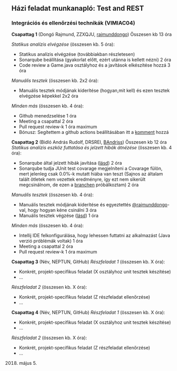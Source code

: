 ## Házi feladat munkanapló: Test and REST
### Integrációs és ellenőrzési technikák (VIMIAC04)

**Csapattag 1** (Dongó Rajmund, ZZXQJU, [rajmunddongo](https://github.com/rajmunddongo)) Összesen kb 13 óra

*Statikus analízis elvégzése* (összesen kb. 5 óra):
- Statikus analízis elvégzése (továbbiakban részletesen)
- Sonarqube beállítása (gyakorlat előtt, ezért utánna is kellett nézni) 2 óra
- Code review a Game.java osztályhoz és a javítások elkészítése hozzá 3 óra

*Manuális tesztek* (összesen kb. 2x2 óra):
- Manuális tesztek módjának kiderítése (hogyan,mit kell) és ezen tesztek elvégzése képekkel 2x2 óra

*Minden más* (összesen kb. 4 óra):
- Github menedzselése 1 óra
- Meeting a csapattal 2 óra
- Pull request review-k 1 óra maximum
- Bónusz: Segítettem a github actions beállításában itt a [komment](https://github.com/BME-MIT-IET/iet-hf-2023-test-and-rest/issues/3) hozzá

**Csapattag 2** (Bidló András Rudolf, DRSREI, [BAndriss](https://github.com/BAndriss)) Összesen kb 12 óra
*Statikus analízis eszköz futtatása és jelzett hibák átnézése* (összesen kb. 4 óra):
- Sonarqube által jelzett hibák javítása ([lásd](https://github.com/BME-MIT-IET/iet-hf-2023-test-and-rest/wiki/Documentation#statikus-anal%C3%ADzis)) 2 óra
- Sonarqube tudja JUnit test covarage megjelníteni a Covarage fülön, mert jelenleg csak 0.0%-k mutatt hiába van teszt (Sajnos az általam talált ötletek nem vezettek eredményre, így ezt nem sikerült megcsinálnom, de ezen a [branchen](https://github.com/BME-MIT-IET/iet-hf-2023-test-and-rest/tree/sonar_code_covarage) próbálkoztam) 2 óra

*Manuális tesztek* (összesen kb. 4 óra):
- Manuális tesztek módjának kiderítése és egyeztettés [@rajmunddongo](https://github.com/rajmunddongo)-val, hogy hogyan kéne csinálni  3 óra
- Manuális tesztek végzése ([lásd](https://github.com/BME-MIT-IET/iet-hf-2023-test-and-rest/wiki/Documentation#manu%C3%A1lis-tesztek)) 1 óra

*Minden más* (összesen kb. 4 óra):
- Intellij IDE felkonfigurálása, hogy lehessen futtatni az alkalmazást (Java verzió próblémák voltak) 1 óra 
- Meeting a csapattal 2 óra
- Pull request review-k 1 óra maximum

**Csapattag 3** (Név, NEPTUN, GitHub)
*Részfeladat 1* (összesen kb. X óra):
- Konkrét, projekt-specifikus feladat (X osztályhoz unit tesztek készítése)
- ...

*Részfeladat 2* (összesen kb. X óra):
- Konkrét, projekt-specifikus feladat (Z részfeladat ellenőrzése)
- ...

**Csapattag 4** (Név, NEPTUN, GitHub)
*Részfeladat 1* (összesen kb. X óra):
- Konkrét, projekt-specifikus feladat (X osztályhoz unit tesztek készítése)
- ...

*Részfeladat 2* (összesen kb. X óra):
- Konkrét, projekt-specifikus feladat (Z részfeladat ellenőrzése)
- ...

2018. május 5.
